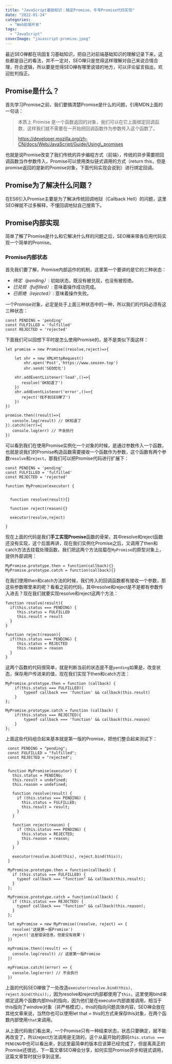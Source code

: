```yaml
---
title: "JavaScript基础知识：搞定Promise，手写Promise代码实现"
date: "2022-01-24"
categories: 
  - "Web前端开发"
tags: 
  - "JavaScript"
coverImage: "javascript-promise.jpeg"
---
```


最近SEO禅都在巩固复习基础知识，把自己对前端基础知识的理解记录下来，这些都是自己的看法，并不一定对，SEO禅只是觉得这样理解对自己来说合情合理，符合逻辑，所以要是觉得SEO禅有哪里说错的地方，可以评论留言指出，欢迎批判指正。

## Promise是什么？

首先学习Promise之前，我们要搞清楚Promise是什么的问题，引用MDN上面的一句话：

> 本质上 Promise 是一个函数返回的对象，我们可以在它上面绑定回调函数，这样我们就不需要在一开始把回调函数作为参数传入这个函数了。
> 
> https://developer.mozilla.org/zh-CN/docs/Web/JavaScript/Guide/Using\_promises

也就是说Promise改变了我们传统的异步编程方式（前端），传统的异步需要把回调函数当作参数传入，Promise可以使用类似链式调用的方式（return this，但是promise返回的是新的Promise对象，下面代码实现会说到）进行绑定回调。

## Promise为了解决什么问题？

在ES6引入Promise主要是为了解决传统回调地狱（Callback Hell）的问题，这里SEO禅就不过多解释，不懂回调地狱自己搜索下。

## Promise内部实现

简单了解了Promise是什么和它解决什么样的问题之后，SEO禅来带各位用代码实现一个简单的Promise。

### Promise内部状态

首先我们要了解，Promise内部运作的机制，这里第一个要讲的是它的三种状态：

- _待定（pending）_: 初始状态，既没有被兑现，也没有被拒绝。
- _已兑现（fulfilled）_: 意味着操作成功完成。
- _已拒绝（rejected）_: 意味着操作失败。

一个Promise对象，必定是处于上面三种状态中的一种，所以我们的代码必须有这三种状态：

```
const PENDING = 'pending'
const FULFILLED = 'fulfilled'
const REJECTED = 'rejected'
```

下面我们可以回想下平时是怎么使用Promise的，是不是类似下面这样：

```
let promise = new Promise((resolve,reject)=>{
     
    let xhr = new XMLHttpRequest()
        xhr.open('Post','https://www.seozen.top')
        xhr.send('SEO优化')
     
    xhr.addEventListener('load',()=>{
       resolve('OK知道了') 
    })
    xhr.addEventListener('error',()=>{
       reject('找不到SEO禅了') 
    })
})

promise.then((result)=>{
   console.log(result) // OK知道了
}).catch((err)={
   console.log(err) // 不会执行
})
```

可以看到我们在使用Promise实例化一个对象的时候，是通过参数传入一个函数，也就是说我们的Promise构造函数需要接收一个函数作为参数，这个函数有两个参数`resolve`和`reject`，那我们可以把Promise代码进行扩展下：

```
const PENDING = 'pending'
const FULFILLED = 'fulfilled'
const REJECTED = 'rejected'

function MyPromise(executor) {


  function resolve(result){}

  function reject(reason){}
  
  executor(resolve,reject)
 
}
```

现在上面的代码是我们**手工实现Promise**函数的骨架，其中resolve和reject函数还没有实现，这个后面再讲，现在我们实例化Promise之后，又调用了then和catch方法去挂载处理函数，我们把这两个方法挂载在`MyPromise`的原型对象上，提供外部调用：

```
MyPromise.prototype.then = function(callback){}
MyPromise.prototype.catch = function(callback){}
```

在我们使用then和catch方法的时候，我们传入的回调函数都有接收一个参数，那这些参数哪里来的呢？看看之前的代码，其中resolve和reject是不是都有参数传入进去？现在我们就要实现resolve和reject这两个方法：

```
function resolve(result){
  if(this.status === PENDING) {
     this.status = FULFILLED
     this.result = result
  }
}

function reject(reason){
  if(this.status === PENDING) {
     this.status = REJECTED
     this.reason = reason
  }
}
```

这两个函数的代码很简单，就是判断当前的状态是不是`pending`如果是，改变状态，保存用户传进来的值，现在我们实现下then和catch方法：

```
MyPromise.prototype.then = function (callback) {
    if(this.status === FULFILLED){
        typeof callback === 'function' && callback(this.result)
    }
};

MyPromise.prototype.catch = function (callback) {
    if(this.status === REJECTED){
        typeof callback === 'function' && callback(this.reason)
    }
};
```

上面这些代码组合起来基本就是第一版的Promise，把他们整合起来测试下：

```
 const PENDING = "pending";
 const FULFILLED = "fulfilled";
 const REJECTED = "rejected";


 function MyPromise(executor) {
   this.status = PENDING;
   this.result = undefined;
   this.reason = undefined;

   function resolve(result) {
     if (this.status === PENDING) {
       this.status = FULFILLED;
       this.result = result;
     }
   }

   function reject(reason) {
     if (this.status === PENDING) {
       this.status = REJECTED;
       this.reason = reason;
     }
   }

   executor(resolve.bind(this), reject.bind(this));
 }

 MyPromise.prototype.then = function(callback) {
   if (this.status === FULFILLED) {
     typeof callback === "function" && callback(this.result);
   }
 };

 MyPromise.prototype.catch = function(callback) {
   if (this.status === REJECTED) {
     typeof callback === "function" && callback(this.reason);
   }
 };

 let myPromise = new MyPromise((resolve, reject) => {
   resolve('这是第一版Promise')
   reject('这是错误信息，但是没有效果')
 })

 myPromise.then((result) => {
   console.log(result) // 这是第一版Promise
 })

 myPromise.catch((error) => {
   console.log(error) // 不会执行
 })
```

上面的代码SEO禅做了一处改造`executor(resolve.bind(this), reject.bind(this));`，因为resolve和reject内部都使用了`this`，这里使用bind来绑定这两个函数内部this的指向，因为他们是在executor内部直接调用，相当于this指向了window对象（非严格模式），this的指向问题具体内容，SEO禅会放在其他文章来说，当然你也可以使用let that = this的方式来保存this对象，在两个函数内部使用`that`来调用。

从上面代码我们看出来，一个Promise只有一种结束状态，状态只要确定，就不能再改变了，所以reject方法调用是无效的，这个从最开始的源码`this.status === PENDING`中也可以看出来，到这里最简单的版本应该算已经完成了，但是离真正的Promise还很远，下一篇文章SEO禅会分享，如何实现Promise异步和链式调用，这篇文章暂时就分享到这里。
